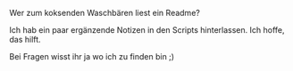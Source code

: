 Wer zum koksenden Waschbären liest ein Readme?

Ich hab ein paar ergänzende Notizen in den Scripts hinterlassen.
Ich hoffe, das hilft.

Bei Fragen wisst ihr ja wo ich zu finden bin ;)
